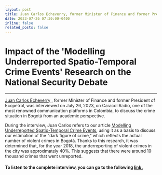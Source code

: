 ```yaml
---
layout: post
title: Juan Carlos Echeverry, former Minister of Finance and former President of Ecopetrol, discussed our research 'Modelling Underreported Spatio-Temporal Crime Events' on Caracol Radio
date: 2023-07-26 07:30:00-0400
inline: false
related_posts: false
---
```


# Impact of the 'Modelling Underreported Spatio-Temporal Crime Events' Research on the National Security Debate

***

<a href="https://en.wikipedia.org/wiki/Juan_Carlos_Echeverry_(politician)">Juan Carlos Echeverry</a> , former Minister of Finance and former President of Ecopetrol, was interviewed on July 26, 2023, on Caracol Radio, one of the most renowned communication platforms in Colombia, to discuss the crime situation in Bogotá from an academic perspective.

During the interview, Juan Carlos refers to our article <a href="https://journals.plos.org/plosone/article?id=10.1371/journal.pone.0287776">Modelling Underreported Spatio-Temporal Crime Events</a>, using it as a basis to discuss our estimation of the "dark figure of crime," which reflects the actual number of violent crimes in Bogotá. Thanks to this research, it was determined that, for the year 2018, the underreporting of violent crimes in the city was approximately 40%. This suggests that there were around 10 thousand crimes that went unreported.

#### To listen to the complete interview, you can go to the following <a href="https://alacarta.caracol.com.co/audio/caracol_radio_6amhoyporhoy_20230726_070000_080000?mm_time=2206&mm_time_id=caracol_radio_6amhoyporhoy_20230726_070000_080000&autoplay=true">link.</a>
